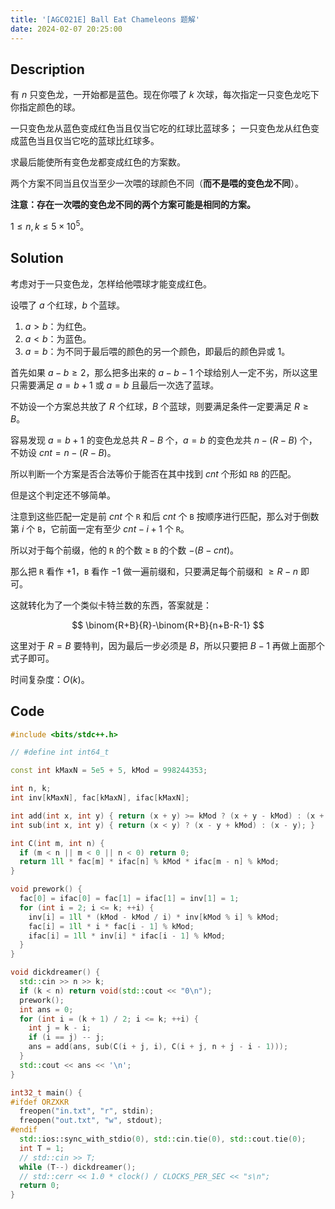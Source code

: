 ```yaml
---
title: '[AGC021E] Ball Eat Chameleons 题解'
date: 2024-02-07 20:25:00
---
```


## Description

有 $n$ 只变色龙，一开始都是蓝色。现在你喂了 $k$ 次球，每次指定一只变色龙吃下你指定颜色的球。

一只变色龙从蓝色变成红色当且仅当它吃的红球比蓝球多；
一只变色龙从红色变成蓝色当且仅当它吃的蓝球比红球多。

求最后能使所有变色龙都变成红色的方案数。

两个方案不同当且仅当至少一次喂的球颜色不同（**而不是喂的变色龙不同**）。

**注意：存在一次喂的变色龙不同的两个方案可能是相同的方案。**

$1\leq n,k\leq 5\times 10^5$。

## Solution

考虑对于一只变色龙，怎样给他喂球才能变成红色。

设喂了 $a$ 个红球，$b$ 个蓝球。

1. $a>b$：为红色。
2. $a<b$：为蓝色。
3. $a=b$：为不同于最后喂的颜色的另一个颜色，即最后的颜色异或 $1$。

首先如果 $a-b\geq 2$，那么把多出来的 $a-b-1$ 个球给别人一定不劣，所以这里只需要满足 $a=b+1$ 或 $a=b$ 且最后一次选了蓝球。

不妨设一个方案总共放了 $R$ 个红球，$B$ 个蓝球，则要满足条件一定要满足 $R\geq B$。

容易发现 $a=b+1$ 的变色龙总共 $R-B$ 个，$a=b$ 的变色龙共 $n-(R-B)$ 个，不妨设 $cnt=n-(R-B)$。

所以判断一个方案是否合法等价于能否在其中找到 $cnt$ 个形如 `RB` 的匹配。

但是这个判定还不够简单。

注意到这些匹配一定是前 $cnt$ 个 `R` 和后 $cnt$ 个 `B` 按顺序进行匹配，那么对于倒数第 $i$ 个 `B`，它前面一定有至少 $cnt-i+1$ 个 `R`。

所以对于每个前缀，他的 `R` 的个数 $\geq$ `B` 的个数 $-(B-cnt)$。

那么把 `R` 看作 $+1$，`B` 看作 $-1$ 做一遍前缀和，只要满足每个前缀和 $\geq R-n$ 即可。

这就转化为了一个类似卡特兰数的东西，答案就是：

$$
\binom{R+B}{R}-\binom{R+B}{n+B-R-1}
$$

这里对于 $R=B$ 要特判，因为最后一步必须是 $B$，所以只要把 $B-1$ 再做上面那个式子即可。

时间复杂度：$O(k)$。

## Code

```cpp
#include <bits/stdc++.h>

// #define int int64_t

const int kMaxN = 5e5 + 5, kMod = 998244353;

int n, k;
int inv[kMaxN], fac[kMaxN], ifac[kMaxN];

int add(int x, int y) { return (x + y) >= kMod ? (x + y - kMod) : (x + y); }
int sub(int x, int y) { return (x < y) ? (x - y + kMod) : (x - y); }

int C(int m, int n) {
  if (m < n || m < 0 || n < 0) return 0;
  return 1ll * fac[m] * ifac[n] % kMod * ifac[m - n] % kMod;
}

void prework() {
  fac[0] = ifac[0] = fac[1] = ifac[1] = inv[1] = 1;
  for (int i = 2; i <= k; ++i) {
    inv[i] = 1ll * (kMod - kMod / i) * inv[kMod % i] % kMod;
    fac[i] = 1ll * i * fac[i - 1] % kMod;
    ifac[i] = 1ll * inv[i] * ifac[i - 1] % kMod;
  }
}

void dickdreamer() {
  std::cin >> n >> k;
  if (k < n) return void(std::cout << "0\n");
  prework();
  int ans = 0;
  for (int i = (k + 1) / 2; i <= k; ++i) {
    int j = k - i;
    if (i == j) -- j;
    ans = add(ans, sub(C(i + j, i), C(i + j, n + j - i - 1)));
  }
  std::cout << ans << '\n';
}

int32_t main() {
#ifdef ORZXKR
  freopen("in.txt", "r", stdin);
  freopen("out.txt", "w", stdout);
#endif
  std::ios::sync_with_stdio(0), std::cin.tie(0), std::cout.tie(0);
  int T = 1;
  // std::cin >> T;
  while (T--) dickdreamer();
  // std::cerr << 1.0 * clock() / CLOCKS_PER_SEC << "s\n";
  return 0;
}
```